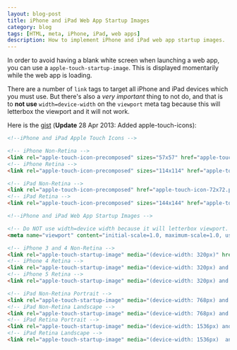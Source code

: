 ```yaml
---
layout: blog-post
title: iPhone and iPad Web App Startup Images
category: blog
tags: [HTML, meta, iPhone, iPad, web apps]
description: How to implement iPhone and iPad web app startup images.
---
```

In order to avoid having a blank white screen when launching a web app, you can use a `apple-touch-startup-image`. This is displayed momentarily while the web app is loading.

There are a number of `link` tags to target all iPhone and iPad devices which you must use. But there's also a *very important* thing to not do, and that is to **not use** `width=device-width` on the `viewport` meta tag because this will letterbox the viewport and it will not work.

Here is the [gist](https://gist.github.com/miguelmota/5333125) (**Update** 28 Apr 2013: Added apple-touch-icons):

```html
<!--iPhone and iPad Apple Touch Icons -->

<!-- iPhone Non-Retina -->
<link rel="apple-touch-icon-precomposed" sizes="57x57" href="apple-touch-icon-57x57.png">
<!-- iPhone Retina -->
<link rel="apple-touch-icon-precomposed" sizes="114x114" href="apple-touch-icon-114x114.png">

<!-- iPad Non-Retina -->
<link rel="apple-touch-icon-precomposed" href="apple-touch-icon-72x72.png" sizes="72x72">
<!-- iPad Retina -->
<link rel="apple-touch-icon-precomposed" sizes="144x144" href="apple-touch-icon-144x144.png">
```

```html
<!--iPhone and iPad Web App Startup Images -->

<!-- Do NOT use width=device width because it will letterbox viewport. -->
<meta name="viewport" content="initial-scale=1.0, maximum-scale=1.0, user-scalable=no">

<!-- iPhone 3 and 4 Non-Retina -->
<link rel="apple-touch-startup-image" media="(device-width: 320px)" href="apple-touch-startup-image-320x460.png">
<!-- iPhone 4 Retina -->
<link rel="apple-touch-startup-image" media="(device-width: 320px) and (-webkit-device-pixel-ratio: 2)" href="apple-touch-startup-image-640x920.png">
<!-- iPhone 5 Retina -->
<link rel="apple-touch-startup-image" media="(device-width: 320px) and (device-height: 568px) and (-webkit-device-pixel-ratio: 2)" href="apple-touch-startup-image-640x1096.png">

<!-- iPad Non-Retina Portrait -->
<link rel="apple-touch-startup-image" media="(device-width: 768px) and (orientation: portrait)" href="apple-touch-startup-image-768x1004.png">
<!-- iPad Non-Retina Landscape -->
<link rel="apple-touch-startup-image" media="(device-width: 768px) and (orientation: landscape)" href="apple-touch-startup-image-748x1024.png">
<!-- iPad Retina Portrait -->
<link rel="apple-touch-startup-image" media="(device-width: 1536px) and (orientation: portrait) and (-webkit-device-pixel-ratio: 2)" href="apple-touch-startup-image-1536x2008.png">
<!-- iPad Retina Landscape -->
<link rel="apple-touch-startup-image" media="(device-width: 1536px)  and (orientation: landscape) and (-webkit-device-pixel-ratio: 2)" href="apple-touch-startup-image-2048x1496.png">
```